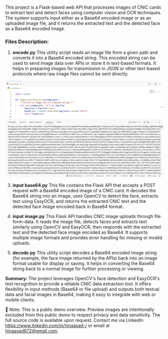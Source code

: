 
This project is a Flask-based web API that processes images of CNIC cards to extract text and detect faces using computer vision and OCR techniques. The system supports input either as a Base64 encoded image or as an uploaded image file, and it returns the extracted text and the detected face as a Base64 encoded image.

### Files Description:

1. **encode.py**
  This utility script reads an image file from a given path and converts it into a Base64 encoded string. This encoded string can be used to send image data over APIs or store it in text-based formats. It helps in preparing images for transmission in JSON or other text-based protocols where raw image files cannot be sent directly.

![Preview](screenshots/cnicencodestring.PNG)

3. **input base64.py**
   This file contains the Flask API that accepts a POST request with a Base64 encoded image of a CNIC card. It decodes the Base64 string into an image, uses OpenCV to detect the face, extracts text using EasyOCR, and returns the extracted CNIC text and the detected face image encoded back in Base64 format.

4. **input image.py**
   This Flask API handles CNIC image uploads through file form-data. It reads the image file, detects faces and extracts text similarly using OpenCV and EasyOCR, then responds with the extracted text and the detected face image encoded as Base64. It supports multiple image formats and provides error handling for missing or invalid uploads.

5. **decode.py**
   This utility script decodes a Base64 encoded image string (for example, the face image returned by the APIs) back into an image format usable for display or saving. It helps in converting the Base64 string back to a normal image for further processing or viewing.


**Summary:**
The project leverages OpenCV's face detection and EasyOCR's text recognition to provide a reliable CNIC data extraction tool. It offers flexibility in input methods (Base64 or file upload) and outputs both textual data and facial images in Base64, making it easy to integrate with web or mobile clients.

🔐 Note: This is a public demo overview. Preview images are intentionally excluded from this public demo to respect privacy and data sensitivity. The full source code is available upon request. Contact me via LinkedIn https://www.linkedin.com/in/hinaasad-/ or email at hinaasad672@gmail.com.
